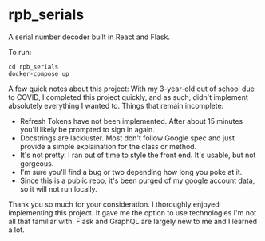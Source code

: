 # rpb_serials
A serial number decoder built in React and Flask.

To run:
```
cd rpb_serials
docker-compose up
```

A few quick notes about this project:
With my 3-year-old out of school due to COVID, I completed this project quickly, and as such, didn't implement absolutely everything I wanted to.
Things that remain incomplete:
* Refresh Tokens have not been implemented. After about 15 minutes you'll likely be prompted to sign in again.
* Docstrings are lackluster. Most don't follow Google spec and just provide a simple explaination for the class or method.
* It's not pretty. I ran out of time to style the front end. It's usable, but not gorgeous.
* I'm sure you'll find a bug or two depending how long you poke at it.
* Since this is a public repo, it's been purged of my google account data, so it will not run locally.

Thank you so much for your consideration. I thoroughly enjoyed implementing this project. It gave me the option to use technologies I'm not all that familiar with. Flask and GraphQL are largely new to me and I learned a lot. 

